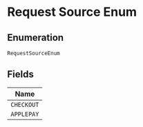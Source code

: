 
# Request Source Enum

## Enumeration

`RequestSourceEnum`

## Fields

| Name |
|  --- |
| `CHECKOUT` |
| `APPLEPAY` |

